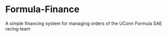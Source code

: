 # Formula-Finance
A simple financing system for managing orders of the UConn Formula SAE racing team
